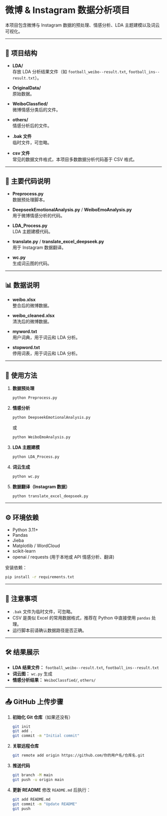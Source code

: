 # 微博 & Instagram 数据分析项目

本项目包含微博与 Instagram 数据的预处理、情感分析、LDA 主题建模以及词云可视化。

---

## 📂 项目结构

- **LDA/**  
  存放 LDA 分析结果文件（如 `football_weibo--result.txt`, `football_ins--result.txt`）。

- **OriginalData/**  
  原始数据。

- **WeiboClassfied/**  
  微博情感分类后的文件。

- **others/**  
  情感分析后的文件。

- **.bak 文件**  
  临时文件，可忽略。

- **csv 文件**  
  常见的数据文件格式，本项目多数数据分析代码基于 CSV 格式。

---

## 📝 主要代码说明

- **Preprocess.py**  
  数据预处理脚本。

- **DeepseekEmotionalAnalysis.py** / **WeiboEmoAnalysis.py**  
  用于微博情感分析的代码。

- **LDA_Process.py**  
  LDA 主题建模代码。

- **translate.py** / **translate_excel_deepseek.py**  
  用于 Instagram 数据翻译。

- **wc.py**  
  生成词云图的代码。

---

## 📊 数据说明

- **weibo.xlsx**  
  整合后的微博数据。

- **weibo_cleaned.xlsx**  
  清洗后的微博数据。

- **myword.txt**  
  用户词典，用于词云和 LDA 分析。

- **stopword.txt**  
  停用词表，用于词云和 LDA 分析。

---

## 🚀 使用方法

1. **数据预处理**  
   ```bash
   python Preprocess.py
   ```

2. **情感分析**  
   ```bash
   python DeepseekEmotionalAnalysis.py
   ```
   或  
   ```bash
   python WeiboEmoAnalysis.py
   ```

3. **LDA 主题建模**  
   ```bash
   python LDA_Process.py
   ```

4. **词云生成**  
   ```bash
   python wc.py
   ```

5. **数据翻译（Instagram 数据）**  
   ```bash
   python translate_excel_deepseek.py
   ```

---

## ⚙️ 环境依赖

- Python 3.11+
- Pandas
- Jieba
- Matplotlib / WordCloud
- scikit-learn
- openai / requests (用于本地或 API 情感分析、翻译)

安装依赖：
```bash
pip install -r requirements.txt
```

---

## 📌 注意事项

- `.bak` 文件为临时文件，可忽略。
- CSV 是类似 Excel 的常用数据格式，推荐在 Python 中直接使用 `pandas` 处理。
- 运行脚本前请确认数据路径是否正确。

---

## 🛠️ 结果展示

- **LDA 结果文件：** `football_weibo--result.txt`, `football_ins--result.txt`
- **词云图：** `wc.py` 生成
- **情感分析结果：** `WeiboClassfied/`, `others/`

---

## 📤 GitHub 上传步骤

1. **初始化 Git 仓库**（如果还没有）
   ```bash
   git init
   git add .
   git commit -m "Initial commit"
   ```

2. **关联远程仓库**
   ```bash
   git remote add origin https://github.com/你的用户名/仓库名.git
   ```

3. **推送代码**
   ```bash
   git branch -M main
   git push -u origin main
   ```

4. **更新 README**
   修改 `README.md` 后执行：
   ```bash
   git add README.md
   git commit -m "Update README"
   git push
   ```
